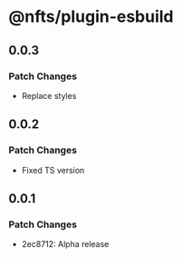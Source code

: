 # @nfts/plugin-esbuild

## 0.0.3

### Patch Changes

-   Replace styles

## 0.0.2

### Patch Changes

-   Fixed TS version

## 0.0.1

### Patch Changes

-   2ec8712: Alpha release
